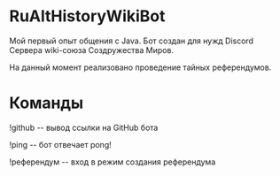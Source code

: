 # RuAltHistoryWikiBot
Мой первый опыт общения с Java.
Бот создан для нужд Discord Сервера wiki-союза Создружества Миров.

На данный момент реализовано проведение тайных референдумов. 

# Команды

!github -- вывод ссылки на GitHub бота

!ping -- бот отвечает pong!

!референдум -- вход в режим создания референдума
